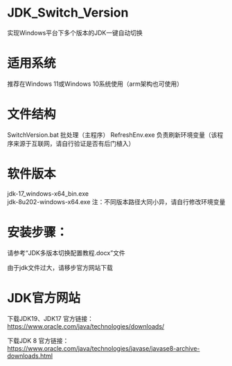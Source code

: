 # JDK_Switch_Version
实现Windows平台下多个版本的JDK一键自动切换

# 适用系统
推荐在Windows 11或Windows 10系统使用（arm架构也可使用）

# 文件结构
SwitchVersion.bat 批处理（主程序）
RefreshEnv.exe 负责刷新环境变量（该程序来源于互联网，请自行验证是否有后门植入）

# 软件版本
jdk-17_windows-x64_bin.exe		
jdk-8u202-windows-x64.exe
注：不同版本路径大同小异，请自行修改环境变量

# 安装步骤：
请参考“JDK多版本切换配置教程.docx”文件

由于jdk文件过大，请移步官方网站下载

# JDK官方网站
下载JDK19、JDK17
官方链接：https://www.oracle.com/java/technologies/downloads/

下载JDK 8
官方链接：https://www.oracle.com/java/technologies/javase/javase8-archive-downloads.html
